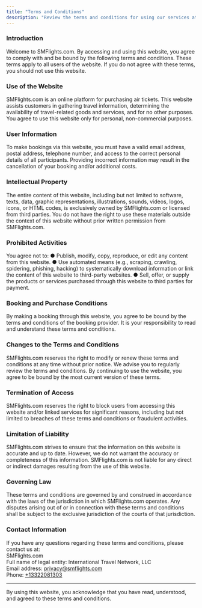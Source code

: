 ```yaml
---
title: "Terms and Conditions"
description: "Review the terms and conditions for using our services at SM Flights. Understand your rights and responsibilities when accessing our site."
---
```


### Introduction

Welcome to SMFlights.com. By accessing and using this website, you agree to comply with and be bound by the following terms and conditions. These terms apply to all users of the website. If you do not agree with these terms, you should not use this website.

### Use of the Website

SMFlights.com is an online platform for purchasing air tickets. This website assists customers in gathering travel information, determining the availability of travel-related goods and services, and for no other purposes. You agree to use this website only for personal, non-commercial purposes.

### User Information

To make bookings via this website, you must have a valid email address, postal address, telephone number, and access to the correct personal details of all participants. Providing incorrect information may result in the cancellation of your booking and/or additional costs.

### Intellectual Property

The entire content of this website, including but not limited to software, texts, data, graphic representations, illustrations, sounds, videos, logos, icons, or HTML codes, is exclusively owned by SMFlights.com or licensed from third parties. You do not have the right to use these materials outside the context of this website without prior written permission from SMFlights.com.

### Prohibited Activities

You agree not to:
● Publish, modify, copy, reproduce, or edit any content from this website.
● Use automated means (e.g., scraping, crawling, spidering, phishing, hacking) to systematically download information or link the content of this website to third-party websites.
● Sell, offer, or supply the products or services purchased through this website to third parties for payment.

### Booking and Purchase Conditions

By making a booking through this website, you agree to be bound by the terms and conditions of the booking provider. It is your responsibility to read and understand these terms and conditions.

### Changes to the Terms and Conditions

SMFlights.com reserves the right to modify or renew these terms and conditions at any time without prior notice. We advise you to regularly review the terms and conditions. By continuing to use the website, you agree to be bound by the most current version of these terms.

### Termination of Access

SMFlights.com reserves the right to block users from accessing this website and/or linked services for significant reasons, including but not limited to breaches of these terms and conditions or fraudulent activities.

### Limitation of Liability

SMFlights.com strives to ensure that the information on this website is accurate and up to date. However, we do not warrant the accuracy or completeness of this information. SMFlights.com is not liable for any direct or indirect damages resulting from the use of this website.

### Governing Law

These terms and conditions are governed by and construed in accordance with the laws of the jurisdiction in which SMFlights.com operates. Any disputes arising out of or in connection with these terms and conditions shall be subject to the exclusive jurisdiction of the courts of that jurisdiction.

### Contact Information

If you have any questions regarding these terms and conditions, please contact us at:<br>
SMFlights.com<br>
Full name of legal entity: International Travel Network, LLC<br>
Email address: [privacy@smflights.com](mailto:privacy@smflights.com)<br>
Phone: [+13322081303](tel:13322081303)<br>

---

By using this website, you acknowledge that you have read, understood, and agreed to these terms and conditions.
